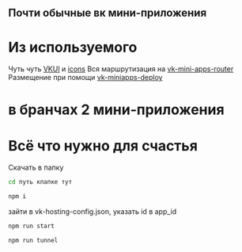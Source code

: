 ## Почти обычные вк мини-приложения 
# Из используемого
Чуть чуть [VKUI](https://vkcom.github.io/VKUI/) и [icons](https://vkcom.github.io/icons/)
Вся маршрутизация на [vk-mini-apps-router](https://dev.vk.com/ru/libraries/router)
Размещение при помощи [vk-miniapps-deploy](https://dev.vk.com/ru/mini-apps/development/hosting)
# в бранчах 2 мини-приложения
# Всё что нужно для счастья
Скачать в папку
```sh
cd путь кпапке тут
```
```sh
npm i
```
зайти в vk-hosting-config.json, указать id в app_id
```sh
npm run start
```
```sh
npm run tunnel
```
